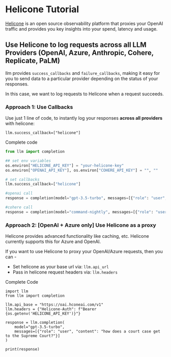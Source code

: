 # Helicone Tutorial 
[Helicone](https://helicone.ai/) is an open source observability platform that proxies your OpenAI traffic and provides you key insights into your spend, latency and usage.

## Use Helicone to log requests across all LLM Providers (OpenAI, Azure, Anthropic, Cohere, Replicate, PaLM)
llm provides `success_callbacks` and `failure_callbacks`, making it easy for you to send data to a particular provider depending on the status of your responses. 

In this case, we want to log requests to Helicone when a request succeeds. 

### Approach 1: Use Callbacks 
Use just 1 line of code, to instantly log your responses **across all providers** with helicone: 
```
llm.success_callback=["helicone"]
```

Complete code
```python
from llm import completion

## set env variables
os.environ["HELICONE_API_KEY"] = "your-helicone-key" 
os.environ["OPENAI_API_KEY"], os.environ["COHERE_API_KEY"] = "", ""

# set callbacks
llm.success_callback=["helicone"]

#openai call
response = completion(model="gpt-3.5-turbo", messages=[{"role": "user", "content": "Hi 👋 - i'm openai"}]) 

#cohere call
response = completion(model="command-nightly", messages=[{"role": "user", "content": "Hi 👋 - i'm cohere"}]) 
```

### Approach 2: [OpenAI + Azure only] Use Helicone as a proxy
Helicone provides advanced functionality like caching, etc. Helicone currently supports this for Azure and OpenAI.

If you want to use Helicone to proxy your OpenAI/Azure requests, then you can - 

- Set helicone as your base url via: `llm.api_url` 
- Pass in helicone request headers via: `llm.headers` 

Complete Code
```
import llm
from llm import completion

llm.api_base = "https://oai.hconeai.com/v1"
llm.headers = {"Helicone-Auth": f"Bearer {os.getenv('HELICONE_API_KEY')}"}

response = llm.completion(
    model="gpt-3.5-turbo",
    messages=[{"role": "user", "content": "how does a court case get to the Supreme Court?"}]
)

print(response)
```
